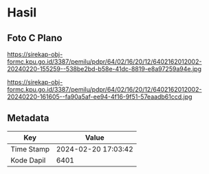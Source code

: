 # Hasil

## Foto C Plano

https://sirekap-obj-formc.kpu.go.id/3387/pemilu/pdpr/64/02/16/20/12/6402162012002-20240220-155259--538be2bd-b58e-41dc-8819-e8a97259a94e.jpg

https://sirekap-obj-formc.kpu.go.id/3387/pemilu/pdpr/64/02/16/20/12/6402162012002-20240220-161605--fa90a5af-ee94-4f16-9f51-57eaadb61ccd.jpg


## Metadata

| Key        | Value               |
| ---------- | ------------------- |
| Time Stamp | 2024-02-20 17:03:42 |
| Kode Dapil | 6401                |



